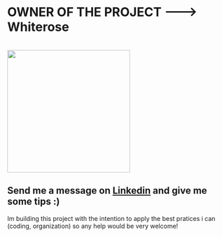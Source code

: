<h1>OWNER OF THE PROJECT ---> Whiterose</h1>
<br>
<img src="https://media.licdn.com/dms/image/D4D03AQEjvYsAU-4uOg/profile-displayphoto-shrink_800_800/0/1679705988529?e=1691020800&v=beta&t=Kk2d9Xds3w5TFv1BuEPVRfgScpE4_z_8xgu3FgmYks8" width="280" height="280">

<h2>Send me a message on <a href="https://www.linkedin.com/in/almeidapaixao/">Linkedin</a>  and give me some tips :)</h2>

<p>Im building this project with the intention to apply the best pratices i can (coding, organization) so any help would be
very welcome!</p>
